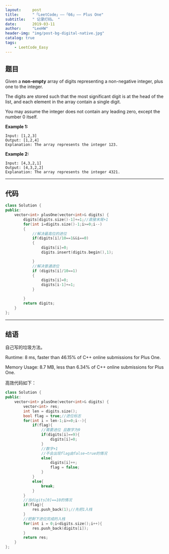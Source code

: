 ```yaml
---
layout:     post
title:      "「LeetCode」——「66」—— Plus One"
subtitle:   " 记录打码。 "
date:       2019-03-11 
author:     "LeeHW"
header-img: "img/post-bg-digital-native.jpg"
catalog: true
tags:
    - LeetCode_Easy
---
```


## 题目

Given a **non-empty** array of digits representing a non-negative integer, plus one to the integer.

The digits are stored such that the most significant digit is at the head of the list, and each element in the array contain a single digit.

You may assume the integer does not contain any leading zero, except the number 0 itself.

**Example 1:**

```
Input: [1,2,3]
Output: [1,2,4]
Explanation: The array represents the integer 123.
```

**Example 2:**

```
Input: [4,3,2,1]
Output: [4,3,2,2]
Explanation: The array represents the integer 4321.
```

---

## 代码

```c++
class Solution {
public:
    vector<int> plusOne(vector<int>& digits) {
        digits[digits.size()-1]+=1;//直接末尾+1
        for(int i=digits.size()-1;i>=0;i--)
        {
            //解决最高位的进位
            if(digits[i]/10==1&&i==0)
            {
                digits[i]=0;
                digits.insert(digits.begin(),1);

            }
            //解决普通进位
            if (digits[i]/10==1)
            {
                digits[i]=0;
                digits[i-1]+=1;
            }

        }
        return digits;
    }
};
```



---

## 结语

自己写的垃圾方法。

Runtime: 8 ms, faster than 46.15% of C++ online submissions for Plus One.

Memory Usage: 8.7 MB, less than 6.34% of C++ online submissions for Plus One.

高效代码如下：

```c++
class Solution {
public:
    vector<int> plusOne(vector<int>& digits) {
        vector<int> res;
        int len = digits.size();
        bool flag = true;//进位标志 
        for(int i = len-1;i>=0;i--){
            if(flag){
                //需要进位 且数字为9
                if(digits[i]==9){
                    digits[i]=0;
                }
                //数字+1 
                //不会出现flag由false→true的情况
                else{
                    digits[i]++;
                    flag = false;
                }
            }
            else{
                break;
            }
        }
        //当digits[0]==10的情况
        if(flag){
            res.push_back(1);//先把1入栈
        }
        //把剩下进位完成的入栈
        for(int i = 0;i<digits.size();i++){
            res.push_back(digits[i]);
        }
        return res;
    }
};
```

